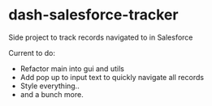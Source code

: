 # dash-salesforce-tracker
Side project to track records navigated to in Salesforce

Current to do:
 - Refactor main into gui and utils
 - Add pop up to input text to quickly navigate all records
 - Style everything..
 - and a bunch more.